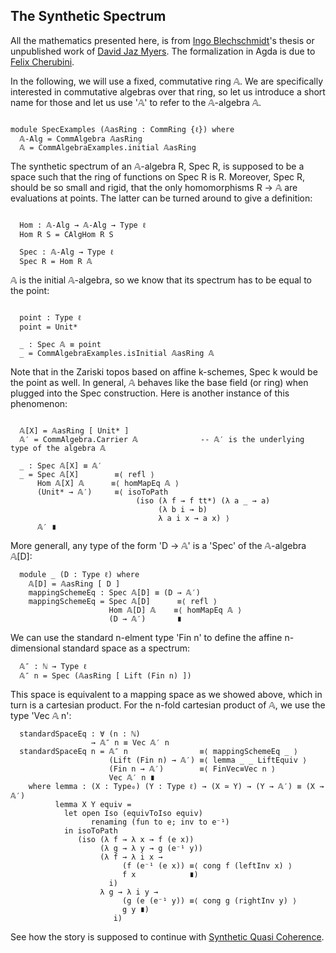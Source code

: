 The Synthetic Spectrum
----------------------

All the mathematics presented here, is from [Ingo Blechschmidt](https://www.ingo-blechschmidt.eu/research.html)'s thesis or unpublished work of [David Jaz Myers](http://davidjaz.com/). The formalization in Agda is due to [Felix Cherubini](http://felix-cherubini.de).


<!--
```
{-# OPTIONS --cubical --no-import-sorts --safe #-}
module Cubical.AlgebraicGeometry.Spec where

open import Cubical.Foundations.Everything
open import Cubical.Data.Unit
open import Cubical.Data.FinData
open import Cubical.Data.Nat
open import Cubical.Data.Vec

open import Cubical.Algebra.CommRing
open import Cubical.Algebra.CommAlgebra
open import Cubical.Algebra.CommAlgebra.Examples
open import Cubical.Algebra.CommAlgebra.FreeCommAlgebra
open import Cubical.Algebra.CommAlgebra.Morphism
open import Cubical.Algebra.Algebra

private
  variable
    ℓ : Level

```
-->

In the following, we will use a fixed, commutative ring 𝔸.
We are specifically interested in commutative algebras over that ring, so let us introduce a short name for those
and let us use '𝔸' to refer to the 𝔸-algebra 𝔸.

```

module SpecExamples (𝔸asRing : CommRing {ℓ}) where
  𝔸-Alg = CommAlgebra 𝔸asRing
  𝔸 = CommAlgebraExamples.initial 𝔸asRing

```

The synthetic spectrum of an 𝔸-algebra R, Spec R, is supposed to be a space such that
the ring of functions on Spec R is R. Moreover, Spec R, should be so small and rigid,
that the only homomorphisms R → 𝔸 are evaluations at points.
The latter can be turned around to give a definition:

```

  Hom : 𝔸-Alg → 𝔸-Alg → Type ℓ
  Hom R S = CAlgHom R S

  Spec : 𝔸-Alg → Type ℓ
  Spec R = Hom R 𝔸

```

𝔸 is the initial 𝔸-algebra, so we know that its spectrum has to be equal to the point:

```

  point : Type ℓ
  point = Unit*

  _ : Spec 𝔸 ≡ point
  _ = CommAlgebraExamples.isInitial 𝔸asRing 𝔸

```

Note that in the Zariski topos based on affine k-schemes, Spec k would be the point as well.
In general, 𝔸 behaves like the base field (or ring) when plugged into the Spec construction.
Here is another instance of this phenomenon:

```

  𝔸[X] = 𝔸asRing [ Unit* ]
  𝔸′ = CommAlgebra.Carrier 𝔸              -- 𝔸′ is the underlying type of the algebra 𝔸

  _ : Spec 𝔸[X] ≡ 𝔸′
  _ = Spec 𝔸[X]        ≡⟨ refl ⟩
      Hom 𝔸[X] 𝔸      ≡⟨ homMapEq 𝔸 ⟩
      (Unit* → 𝔸′)     ≡⟨ isoToPath
                            (iso (λ f → f tt*) (λ a _ → a)
                                 (λ b i → b)
                                 λ a i x → a x) ⟩
      𝔸′ ∎

```
More generall, any type of the form 'D → 𝔸' is a 'Spec' of the 𝔸-algebra 𝔸[D]:

```
  module _ (D : Type ℓ) where
    𝔸[D] = 𝔸asRing [ D ]
    mappingSchemeEq : Spec 𝔸[D] ≡ (D → 𝔸′)
    mappingSchemeEq = Spec 𝔸[D]      ≡⟨ refl ⟩
                      Hom 𝔸[D] 𝔸    ≡⟨ homMapEq 𝔸 ⟩
                      (D → 𝔸′)       ∎
```
We can use the standard n-elment type 'Fin n'
to define the affine n-dimensional standard space as a spectrum:

```
  𝔸″ : ℕ → Type ℓ
  𝔸″ n = Spec (𝔸asRing [ Lift (Fin n) ])
```
This space is equivalent to a mapping space as we showed above, which in turn is
a cartesian product. For the n-fold cartesian product of 𝔸, we use the type 'Vec 𝔸 n':

```
  standardSpaceEq : ∀ (n : ℕ)
                  → 𝔸″ n ≡ Vec 𝔸′ n
  standardSpaceEq n = 𝔸″ n                ≡⟨ mappingSchemeEq _ ⟩
                      (Lift (Fin n) → 𝔸′) ≡⟨ lemma _ _ LiftEquiv ⟩
                      (Fin n → 𝔸′)        ≡⟨ FinVec≡Vec n ⟩
                      Vec 𝔸′ n ∎
    where lemma : (X : Type₀) (Y : Type ℓ) → (X ≃ Y) → (Y → 𝔸′) ≡ (X → 𝔸′)
          lemma X Y equiv =
            let open Iso (equivToIso equiv)
                  renaming (fun to e; inv to e⁻¹)
            in isoToPath
               (iso (λ f → λ x → f (e x))
                    (λ g → λ y → g (e⁻¹ y))
                    (λ f → λ i x →
                         (f (e⁻¹ (e x)) ≡⟨ cong f (leftInv x) ⟩
                         f x            ∎)
                      i)
                    λ g → λ i y →
                         (g (e (e⁻¹ y)) ≡⟨ cong g (rightInv y) ⟩
                         g y ∎)
                       i)
```

See how the story is supposed to continue with [Synthetic Quasi Coherence](Cubical.AlgebraicGeometry.SQC.html).
